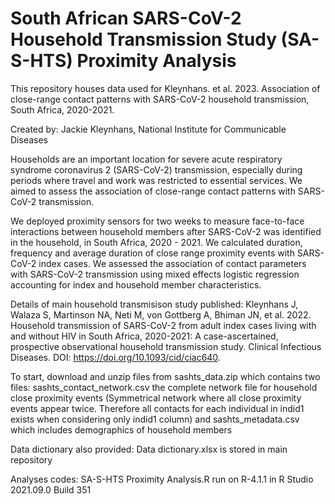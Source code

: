 # South African SARS-CoV-2 Household Transmission Study (SA-S-HTS) Proximity Analysis

This repository houses data used for Kleynhans. et al. 2023. Association of close-range contact patterns with SARS-CoV-2 household transmission, South Africa, 2020-2021.



Created by: Jackie Kleynhans, National Institute for Communicable Diseases

Households are an important location for severe acute respiratory syndrome coronavirus 2 (SARS-CoV-2) transmission, especially during periods where travel and work was restricted to essential services. We aimed to assess the association of close-range contact patterns with SARS-CoV-2 transmission.

We deployed proximity sensors for two weeks to measure face-to-face interactions between household members after SARS-CoV-2 was identified in the household, in South Africa, 2020 - 2021. We calculated duration, frequency and average duration of close range proximity events with SARS-CoV-2 index cases. We assessed the association of contact parameters with SARS-CoV-2 transmission using mixed effects logistic regression accounting for index and household member characteristics.

Details of main household transmisison study published: Kleynhans J, Walaza S, Martinson NA, Neti M, von Gottberg A, Bhiman JN, et al. 2022. Household transmission of SARS-CoV-2 from adult index cases living with and without HIV in South Africa, 2020-2021: A case-ascertained, prospective observational household transmission study. Clinical Infectious Diseases. DOI: https://doi.org/10.1093/cid/ciac640.

To start, download and unzip files from sashts_data.zip which contains two files: sashts_contact_network.csv the complete network file for household close proximity events (Symmetrical network where all close proximity events appear twice. Therefore all contacts for each individual in indid1 exists when considering only indid1 column) and sashts_metadata.csv which includes demographics of household members
  
 Data dictionary also provided: Data dictionary.xlsx is stored in main repository
  
 Analyses codes: SA-S-HTS Proximity Analysis.R run on R-4.1.1 in R Studio 2021.09.0 Build 351
 
